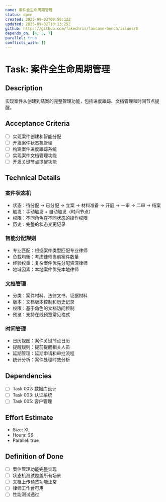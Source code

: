 ```yaml
---
name: 案件全生命周期管理
status: open
created: 2025-09-02T09:58:12Z
updated: 2025-09-02T10:13:25Z
github: https://github.com/fakechris/lawcase-bench/issues/8
depends_on: [4, 5, 7]
parallel: true
conflicts_with: []
---
```


# Task: 案件全生命周期管理

## Description

实现案件从创建到结案的完整管理功能，包括进度跟踪、文档管理和时间节点提醒。

## Acceptance Criteria

- [ ] 实现案件创建和智能分配
- [ ] 开发案件状态机管理
- [ ] 构建案件进度跟踪系统
- [ ] 实现案件文档管理功能
- [ ] 开发关键节点提醒功能

## Technical Details

### 案件状态机

- 状态：待分配 -> 已分配 -> 立案 -> 材料准备 -> 开庭 -> 一审 -> 二审 -> 结案
- 触发：手动触发 + 自动触发（时间节点）
- 权限：不同角色在不同状态的操作权限
- 历史：完整的状态变更记录

### 智能分配规则

- 专业匹配：根据案件类型匹配专业律师
- 负载均衡：考虑律师当前案件数量
- 经验权重：复杂案件优先分配资深律师
- 地域因素：本地案件优先本地律师

### 文档管理

- 分类：案件材料、法律文书、证据材料
- 版本：文档版本控制和历史记录
- 权限：基于角色的文档访问控制
- 预览：支持在线预览常见格式

### 时间管理

- 日历视图：案件关键节点日历
- 提醒规则：提前提醒相关人员
- 延期管理：延期申请和审批流程
- 统计分析：案件处理时效分析

## Dependencies

- [ ] Task 002: 数据库设计
- [ ] Task 003: 认证系统
- [ ] Task 005: 客户管理

## Effort Estimate

- Size: XL
- Hours: 96
- Parallel: true

## Definition of Done

- [ ] 案件管理功能完整实现
- [ ] 状态机测试覆盖所有场景
- [ ] 文档上传预览功能正常
- [ ] 律师工作台可用
- [ ] 性能测试通过
